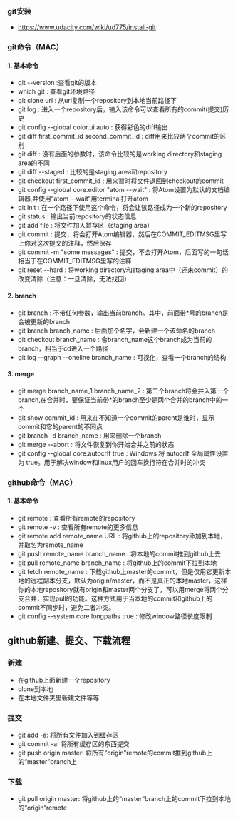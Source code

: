 ### git安装
- https://www.udacity.com/wiki/ud775/install-git


### git命令（MAC）
#### 1. 基本命令
- git --version :查看git的版本
- which git : 查看git环境路径
- git clone url : 从url复制一个repository到本地当前路径下
- git log : 进入一个repository后，输入该命令可以查看所有的commit(提交)历史
- git config --global color.ui auto : 获得彩色的diff输出
- git diff first_commit_id second_commit_id : diff用来比较两个commit的区别
- git diff : 没有后面的参数时，该命令比较的是working directory和staging area的不同
- git diff --staged : 比较的是staging area和repository
- git checkout first_commit_id : 用来暂时将文件退回到checkout的commit
- git config --global core.editor "atom --wait" : 将Atom设置为默认的文档编辑器,并使用“atom --wait”用terminal打开atom
- git init : 在一个路径下使用这个命令，将会让该路径成为一个新的repository
- git status : 输出当前repository的状态信息
- git add file : 将文件加入暂存区（staging area）
- git commit : 提交，将会打开Atom编辑器，然后在COMMIT_EDITMSG里写上你对这次提交的注释，然后保存
- git commit -m "some messages" : 提交，不会打开Atom，后面写的一句话相当于在COMMIT_EDITMSG里写的注释
- git reset --hard : 将working directory和staging area中（还未commit）的改变清除（注意：一旦清除，无法找回）

#### 2. branch
- git branch : 不带任何参数，输出当前branch。其中，前面带*号的branch是会被更新的branch
- git branch branch_name : 后面加个名字，会新建一个该命名的branch
- git checkout branch_name : 令branch_name这个branch成为当前的branch，相当于cd进入一个路径
- git log --graph --oneline branch_name : 可视化，查看一个branch的结构

#### 3. merge
- git merge branch_name_1 branch_name_2 : 第二个branch将会并入第一个branch,在合并时，要保证当前带*的branch至少是两个合并的branch中的一个
- git show commit_id : 用来在不知道一个commit的parent是谁时，显示commit和它的parent的不同点
- git branch -d branch_name : 用来删除一个branch
- git merge --abort : 将文件恢复到你开始合并之前的状态
- git config --global core.autocrlf true : Windows 将 autocrlf 全局属性设置为 true。用于解决window和linux用户的回车换行符在合并时的冲突

### github命令（MAC）
#### 1. 基本命令
- git remote : 查看所有remote的repository
- git remote -v : 查看所有remote的更多信息
- git remote add remote_name URL : 将github上的repository添加到本地，并取名为remote_name
- git push remote_name branch_name : 将本地的commit推到github上去
- git pull remote_name branch_name : 将github上的commit下拉到本地
- git fetch remote_name : 下载github上master的commit，但是仅用它更新本地的远程副本分支，默认为origin/master，而不是真正的本地master，这样你的本地repository就有origin和master两个分支了，可以用merge将两个分支合并，实现pull的功能。这种方式用于当本地的commit和github上的commit不同步时，避免二者冲突。
- git config --system core.longpaths true : 修改window路径长度限制


## github新建、提交、下载流程
### 新建
- 在github上面新建一个repository
- clone到本地
- 在本地文件夹里新建文件等等
### 提交
- git add -a: 将所有文件加入到缓存区
- git commit -a: 将所有缓存区的东西提交
- git push origin master: 将所有“origin”remote的commit推到github上的“master”branch上
### 下载
- git pull origin master: 将github上的“master”branch上的commit下拉到本地的“origin”remote

